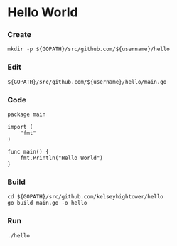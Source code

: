 # Hello World

### Create

    mkdir -p ${GOPATH}/src/github.com/${username}/hello

### Edit

    ${GOPATH}/src/github.com/${username}/hello/main.go

### Code

	package main

	import (
		"fmt"
	)

	func main() {
		fmt.Println("Hello World")
	}


### Build

    cd ${GOPATH}/src/github.com/kelseyhightower/hello
    go build main.go -o hello

### Run

    ./hello
